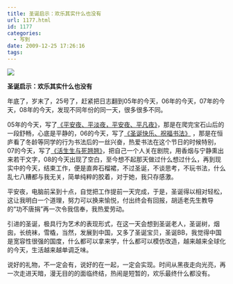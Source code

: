 ```yaml
---
title: 圣诞启示：欢乐其实什么也没有
url: 1177.html
id: 1177
categories:
  - 写到
date: 2009-12-25 17:26:16
tags:
---
```


![](http://photo.guolaijie.com/rooufer/attachments/month_0912/o20091225171741.jpg)  
  

**圣诞启示：欢乐其实什么也没有**

  
年底了，岁末了，25号了，赶紧把日志翻到05年的今天，06年的今天，07年的今天，08年的今天，发现不同年份的同一天，很多很多不同。  
  
05年的今天，写了[《平安夜、平淡夜，平安夜、平凡夜》](http://www.rooufer.cn/?p=33)，那是在爬完宝石山后的一段舒畅，心底是平静的，06的今天，写了[《圣诞快乐、祝福书法》](http://www.rooufer.cn/?p=335) ，那是在恒庐看了冬龄等同学的行为书法后的一丝兴奋，热爱书法在这个节日的时候特别，07的今天，写了[《活生生与死翘翘》](http://www.rooufer.cn/?p=530)，把自己一个人关在剧院，用香烟与宁静熏出来若干文字，08的今天出现了空白，至今想不起那天做过什么想过什么，再到现实中的今天，结束工作，便是直奔石榴裙，不过圣诞，不谈思考，不玩书法，什么乱七八糟都与我无关，简单纯粹的胶着，对于她，我只存感激。  
  
平安夜，电脑前呆到十点，自觉把工作提前一天完成，于是，圣诞得以相对轻松，这让我明白一个道理，努力可以换来愉悦，付出终会有回报，胡适老先生教导的“功不唐捐”再一次令我信奉，我热爱劳动。  
  
引进的圣诞，极具行为艺术的表现形式，在这一天会想到圣诞老人，圣诞树，烟囱，长统袜，雪橇，当然，发展到中国，又多了圣诞宝贝，圣诞BB，我觉得中国是宽容性很强的国度，什么都可以拿来学，什么都可以模仿改造，越来越来全球化的今天，生活越来越单调乏味。  
  
说好的礼物，不一定会有，说好的在一起，一定会实现。时间从黑夜走向光亮，再一次走进天暗，漫无目的的面临终结，热闹是短暂的，欢乐最终什么都没有。